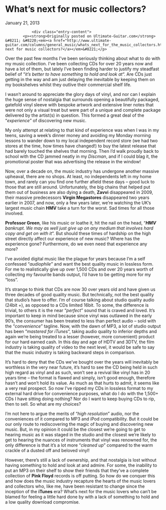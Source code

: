 <h1 class="entry-title">What&#8217;s next for music collectors?</h1>
                        <time class="entry-date" datetime="2013-01-21T19:12:18+00:00"><span>January 21, 2013</span></time>        </header>

                <div class="entry-content">
            <p><strong>Originally posted on Ultimate-Guitar.com</strong> &#8211; &#8220;<em><a href="http://www.ultimate-guitar.com/columns/general_music/whats_next_for_the_music_collectors.html">What&#8217;s next for music collectors?</a></em>&#8221;</p>
<p>Over the past few months I&#8217;ve been seriously thinking about what to do with my music collection. I&#8217;ve been collecting CDs for over 20 years now and have a lot of them, but lately I&#8217;ve been finding harder to justify my steadfast belief of &#8220;<em>it&#8217;s better to have something to hold and look at</em>&#8220;. Are CDs just getting in the way and am just delaying the inevitable by keeping them on my bookshelves whilst they outlive their commercial shelf life.</p>
<p>I wasn&#8217;t around to appreciate the glory days of vinyl, and nor can I explain the huge sense of nostalgia that surrounds opening a beautifully packaged, gatefold vinyl sleeve with bespoke artwork and extensive liner notes that were not only a visual treat but were part of a unique and complete package delivered by the artist(s) in question. This formed a great deal of the &#8220;<em>experience</em>&#8221; of discovering new music.</p>
<p>My only attempt at relating to that kind of experience was when I was in my teens, saving a week&#8217;s dinner money and avoiding my Monday morning lessons to wander down to my local independent record store (we had two stores at the time, how times have changed!) to buy the latest release that had barely touched the shelves that morning. Then I&#8217;d walk proudly back to school with the CD jammed neatly in my <em>Discman</em>, and if I could blag it, the promotional poster that was advertising the release in the window!</p>
<p>Now, over a decade on, the music industry has undergone another massive upheaval, there are no shops. At least, no independents left in my home town, and rarely can you find one further afield these days &#8211; good luck to those that are still around. Unfortunately, the big chains that helped put them out of business are also dying a death, <strong>Zavvi</strong> disappeared in 2009, their massive predecessors <strong>Virgin Megastores</strong> disappeared two years earlier in 2007, and now, only a few years later, we&#8217;re watching the UK&#8217;s largest music chain <strong>HMV</strong> take a turn for the worst. Sad times for all those involved.</p>
<p><strong>Professor Green</strong>, like his music or loathe it, hit the nail on the head, &#8220;<em><strong>HMV</strong> bankrupt. We may as well just give up on any medium that involves hard copy and get on with it</em>&#8220;. But should these times of hardship on the high street directly affect our experience of new music? Where has the experience gone? Furthermore, do we even need that experience any more?</p>
<p>I&#8217;ve avoided digital music like the plague for years because I&#8217;m a self confessed &#8220;<em>audiophile</em>&#8221; and want the best quality music in lossless form. For me to realistically give up over 1,500 CDs and over 20 years worth of collecting my favourite bands output, I&#8217;d have to be getting more for my &#8220;loss&#8221;.</p>
<p>It&#8217;s strange to think that CDs are now 30 over years old and have given us three decades of good quality music. But technically, not the best quality that studio&#8217;s have to offer. I&#8217;m of course talking about studio quality audio (24bit +), as opposed to a CDs limited 16bit. To some, the difference is trivial, to others it is the near &#8220;<em>perfect</em>&#8221; sound that is craved and loved. It&#8217;s important to keep in mind because since vinyl was outlawed in the early 90&#8217;s, the consumer has been treated to less than perfect audio &#8211; sold with the &#8220;<em>convenience</em>&#8221; tagline. Now, with the dawn of MP3, a lot of studio output has been &#8220;<em>mastered for iTunes</em>&#8220;, taking audio quality to inferior depths and again we&#8217;re being treated to a lesser (however, more convenient) product for our hard earned cash. In this day and age of HDTV and 3DTV, the film industry is taking quality of video to the next level, it would be safe to say that the music industry is taking backward steps in comparison.</p>
<p>It&#8217;s hard to deny that the CDs we&#8217;ve bought over the years will inevitably be worthless in the very near future, it&#8217;s hard to see the CD being held in such high regard as vinyl and as such, won&#8217;t see a revival like vinyl has in 20 years time &#8211; the format is flawed and simply, isn&#8217;t good enough, therefore hasn&#8217;t and won&#8217;t hold its value. As much as that hurts to admit, it seems like a very real prospect. So now I&#8217;ve ripped my CDs in lossless format to my external hard drive for convenience purposes, what do I do with the 1,500+ CDs I have sitting doing nothing? Nor do I want to keep buying CDs to rip, then to sell. So what are my choices?</p>
<p>I&#8217;m not here to argue the merits of &#8220;<em>high resolution</em>&#8221; audio, nor the conveniences of it compared to MP3 and iPod compatibility. But it could be our only route to rediscovering the magic of buying and discovering new music. But, in my opinion it could be the closest we&#8217;re going to get to hearing music as it was staged in the studio and the closest we&#8217;re likely to get to hearing the nuances of instruments that vinyl was renowned for, the only difference is that it&#8217;s a lot more &#8220;<em>cleaned up</em>&#8221; compared to the warm crackle of a dusted off and beloved vinyl!</p>
<p>However, there&#8217;s still a lack of ownership, and that nostalgia is lost without having something to hold and look at and admire. For some, the inability to put an MP3 on their shelf to show their friends that they&#8217;ve a complete collection of <strong>Pink Floyd</strong> records is off putting. So how do we conquer this and how does the music industry recapture the hearts of the music lovers and collectors who, like me, have been resistant to change since the inception of the <strong>iTunes</strong> era? What&#8217;s next for the music lovers who can&#8217;t be blamed for feeling a little hard done by with a lack of something to hold and a low quality download compromise.</p>
